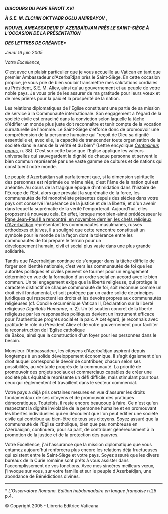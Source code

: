 ***DISCOURS DU PAPE BENOÎT XVI***

***À S.E. M.* *ELCHIN OKTYABR OGLU AMIRBAYOV* *,***

***NOUVEL AMBASSADEUR D'*** ***AZERBAÏDJAN*** ***PRÈS LE SAINT-SIÈGE À L'OCCASION DE LA PRÉSENTATION***

***DES LETTRES DE CRÉANCE\****

*Jeudi 16 juin 2005*

*Votre Excellence,*

C'est avec un plaisir particulier que je vous accueille au Vatican en tant que premier Ambassadeur d'Azerbaïdjan près le Saint-Siège. En cette occasion propice, je vous prie de bien vouloir transmettre mes salutations cordiales au Président, S.E. M. Aliev, ainsi qu'au gouvernement et au peuple de votre noble pays. Je vous prie de les assurer de ma gratitude pour leurs vœux et de mes prières pour la paix et la prospérité de la nation.

Les relations diplomatiques de l'Eglise constituent une partie de sa mission de service à la Communauté internationale. Son engagement à l'égard de la société civile est enraciné dans la conviction selon laquelle la tâche d'édifier un monde plus juste doit reconnaître et tenir compte de la vocation surnaturelle de l'homme. Le Saint-Siège s'efforce donc de promouvoir une compréhension de la personne humaine qui "reçoit de Dieu sa dignité essentielle et, avec elle, la capacité de transcender toute organisation de la société dans le sens de la vérité et du bien" (Lettre encyclique *[Centesimus annus](http://www.vatican.va/edocs/FRA0072/_INDEX.HTM)*, n. 38). C'est sur cette base que l'Eglise applique les valeurs universelles qui sauvegardent la dignité de chaque personne et servent le bien commun représenté par une vaste gamme de cultures et de nations qui constituent notre monde.

Le peuple d'Azerbaïdjan sait parfaitement que, si la dimension spirituelle des personnes est réprimée ou même niée, c'est l'âme de la nation qui est anéantie. Au cours de la tragique époque d'intimidation dans l'histoire de l'Europe de l'Est, alors que prévalait la suprématie de la force, les communautés de foi monothéiste présentes depuis des siècles dans votre pays ont conservé l'espérance de la justice et de la liberté, et d'un avenir dans lequel la suprématie de la vérité l'emporterait. Aujourd'hui, elles proposent à nouveau cela. En effet, lorsque mon bien-aimé prédécesseur le [Pape Jean-Paul II a rencontré, en novembre dernier, les chefs religieux d'Azerbaïdjan](/content/john-paul-ii/fr/speeches/2004/november/documents/hf_jp-ii_spe_20041118_religiosi-azerbaijan.html) représentant les communautés musulmanes, russes orthodoxes et juives, il a souligné que cette rencontre constituait un symbole pour le monde de la façon dont la tolérance entre les communautés de foi prépare le terrain pour un développement humain, civil et social plus vaste dans une plus grande solidarité.

Tandis que l'Azerbaïdjan continue de s'engager dans la tâche difficile de forger son identité nationale, c'est vers les communautés de foi que les autorités politiques et civiles peuvent se tourner pour un engagement déterminé en vue de la formation d'un ordre social en accord avec le bien commun. Un tel engagement exige que la liberté religieuse, qui protège le caractère distinctif de chaque communauté de foi, soit reconnue comme un droit civil fondamental, et soit protégée par un cadre solide de principes juridiques qui respectent les droits et les devoirs propres aux communautés religieuses (cf. Concile œcuménique Vatican II, Déclaration sur la liberté religieuse *Dignitatis Humanae*, n. 2). Un tel soutien concret de la liberté religieuse par les responsables politiques devient un instrument efficace pour l'authentique progrès social et la paix. A cet égard, je reconnais avec gratitude le rôle du Président Aliev et de votre gouvernement pour faciliter la reconstruction de l'Eglise catholique de Bakou, ainsi que la construction d'un foyer pour les personnes dans le besoin.

Monsieur l'Ambassadeur, les citoyens d'Azerbaïdjan aspirent depuis longtemps à un solide développement économique. Il s'agit également d'un droit auquel correspond le devoir de contribuer, chacun selon ses possibilités, au véritable progrès de la communauté. La priorité de promouvoir des projets sociaux et commerciaux capables de créer une société plus équitable représente un défi difficile, mais stimulant pour tous ceux qui règlementent et travaillent dans le secteur commercial.

Votre pays a déjà pris certaines mesures en vue d'assurer les droits fondamentaux de ses citoyens et de promouvoir des pratiques démocratiques. Toutefois, il reste encore beaucoup à faire. Ce n'est qu'en respectant la dignité inviolable de la personne humaine et en promouvant les libertés individuelles qui en découlent que l'on peut édifier une société civile qui contribue au bien-être de tous ses citoyens. Soyez assuré que la communauté de l'Eglise catholique, bien que peu nombreuse en Azerbaïdjan, continuera, pour sa part, de contribuer généreusement à la promotion de la justice et de la protection des pauvres.

Votre Excellence, j'ai l'assurance que la mission diplomatique que vous entamez aujourd'hui renforcera plus encore les relations déjà fructueuses qui existent entre le Saint-Siège et votre pays. Soyez assuré que les divers bureaux de la Curie romaine sont prêts à vous assister dans l'accomplissement de vos fonctions. Avec mes sincères meilleurs vœux, j'invoque sur vous, sur votre famille et sur le peuple d'Azerbaïdjan, une abondance de Bénédictions divines.

* * *

\* *L'Osservatore Romano. Edition hebdomadaire en langue française* n.25 p.4.

© Copyright 2005 - Libreria Editrice Vaticana